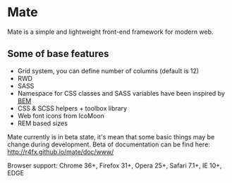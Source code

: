 # Mate

Mate is a simple and lightweight front-end framework for modern web.

## Some of base features

* Grid system, you can define number of columns (default is 12)
* RWD
* SASS
* Namespace for CSS classes and SASS variables have been inspired by [BEM](http://www.smashingmagazine.com/2012/04/16/a-new-front-end-methodology-bem/)
* CSS & SCSS helpers + toolbox library
* Web font icons from IcoMoon
* REM based sizes

Mate currently is in beta state, it's mean that some basic things may be change during development.
Beta of documentation can be find here: http://r4fx.github.io/mate/doc/www/

Browser support: Chrome 36+, Firefox 31+, Opera 25+, Safari 7.1+, IE 10+, EDGE
